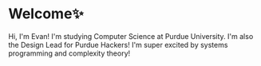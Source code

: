 # Welcome✨ 

Hi, I'm Evan! I'm studying Computer Science at Purdue University. I'm also the Design Lead for Purdue Hackers! I'm super excited by systems programming and complexity theory!

<!--
**fuzzyhappy/fuzzyhappy** is a ✨ _special_ ✨ repository because its `README.md` (this file) appears on your GitHub profile.

Here are some ideas to get you started:

- 🔭 I’m currently working on ...
- 🌱 I’m currently learning ...
- 👯 I’m looking to collaborate on ...
- 🤔 I’m looking for help with ...
- 💬 Ask me about ...
- 📫 How to reach me: ...
- 😄 Pronouns: ...
- ⚡ Fun fact: ...
-->
